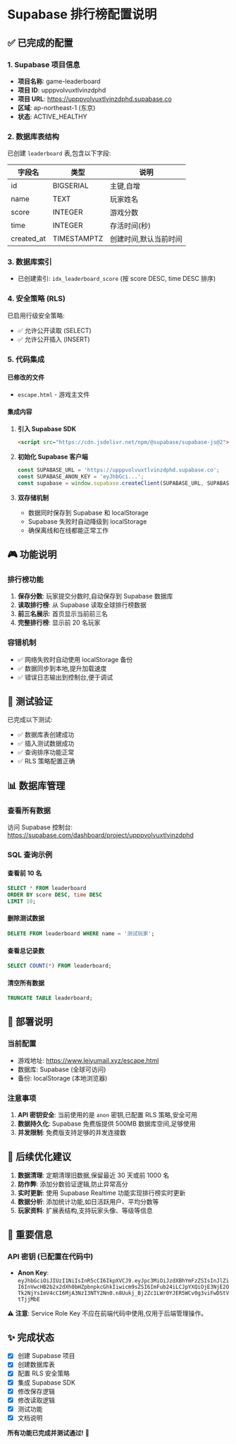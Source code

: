 # Supabase 排行榜配置说明

## ✅ 已完成的配置

### 1. Supabase 项目信息
- **项目名称**: game-leaderboard
- **项目 ID**: upppvolvuxtlvinzdphd
- **项目 URL**: https://upppvolvuxtlvinzdphd.supabase.co
- **区域**: ap-northeast-1 (东京)
- **状态**: ACTIVE_HEALTHY

### 2. 数据库表结构

已创建 `leaderboard` 表,包含以下字段:

| 字段名 | 类型 | 说明 |
|--------|------|------|
| id | BIGSERIAL | 主键,自增 |
| name | TEXT | 玩家姓名 |
| score | INTEGER | 游戏分数 |
| time | INTEGER | 存活时间(秒) |
| created_at | TIMESTAMPTZ | 创建时间,默认当前时间 |

### 3. 数据库索引
- 已创建索引: `idx_leaderboard_score` (按 score DESC, time DESC 排序)

### 4. 安全策略 (RLS)
已启用行级安全策略:
- ✅ 允许公开读取 (SELECT)
- ✅ 允许公开插入 (INSERT)

### 5. 代码集成

#### 已修改的文件
- `escape.html` - 游戏主文件

#### 集成内容
1. **引入 Supabase SDK**
   ```html
   <script src="https://cdn.jsdelivr.net/npm/@supabase/supabase-js@2"></script>
   ```

2. **初始化 Supabase 客户端**
   ```javascript
   const SUPABASE_URL = 'https://upppvolvuxtlvinzdphd.supabase.co';
   const SUPABASE_ANON_KEY = 'eyJhbGci...';
   const supabase = window.supabase.createClient(SUPABASE_URL, SUPABASE_ANON_KEY);
   ```

3. **双存储机制**
   - 数据同时保存到 Supabase 和 localStorage
   - Supabase 失败时自动降级到 localStorage
   - 确保离线和在线都能正常工作

## 🎮 功能说明

### 排行榜功能
1. **保存分数**: 玩家提交分数时,自动保存到 Supabase 数据库
2. **读取排行榜**: 从 Supabase 读取全球排行榜数据
3. **前三名展示**: 首页显示当前前三名
4. **完整排行榜**: 显示前 20 名玩家

### 容错机制
- ✅ 网络失败时自动使用 localStorage 备份
- ✅ 数据同步到本地,提升加载速度
- ✅ 错误日志输出到控制台,便于调试

## 🔧 测试验证

已完成以下测试:
- ✅ 数据库表创建成功
- ✅ 插入测试数据成功
- ✅ 查询排序功能正常
- ✅ RLS 策略配置正确

## 📊 数据库管理

### 查看所有数据
访问 Supabase 控制台:
https://supabase.com/dashboard/project/upppvolvuxtlvinzdphd

### SQL 查询示例

#### 查看前 10 名
```sql
SELECT * FROM leaderboard 
ORDER BY score DESC, time DESC 
LIMIT 10;
```

#### 删除测试数据
```sql
DELETE FROM leaderboard WHERE name = '测试玩家';
```

#### 查看总记录数
```sql
SELECT COUNT(*) FROM leaderboard;
```

#### 清空所有数据
```sql
TRUNCATE TABLE leaderboard;
```

## 🚀 部署说明

### 当前配置
- 游戏地址: https://www.leiyumail.xyz/escape.html
- 数据库: Supabase (全球可访问)
- 备份: localStorage (本地浏览器)

### 注意事项
1. **API 密钥安全**: 当前使用的是 `anon` 密钥,已配置 RLS 策略,安全可用
2. **数据持久化**: Supabase 免费版提供 500MB 数据库空间,足够使用
3. **并发限制**: 免费版支持足够的并发连接数

## 📝 后续优化建议

1. **数据清理**: 定期清理旧数据,保留最近 30 天或前 1000 名
2. **防作弊**: 添加分数验证逻辑,防止异常高分
3. **实时更新**: 使用 Supabase Realtime 功能实现排行榜实时更新
4. **数据分析**: 添加统计功能,如日活跃用户、平均分数等
5. **玩家资料**: 扩展表结构,支持玩家头像、等级等信息

## 🔑 重要信息

### API 密钥 (已配置在代码中)
- **Anon Key**: `eyJhbGciOiJIUzI1NiIsInR5cCI6IkpXVCJ9.eyJpc3MiOiJzdXBhYmFzZSIsInJlZiI6InVwcHB2b2x2dXh0bHZpbnpkcGhkIiwicm9sZSI6ImFub24iLCJpYXQiOjE3NjE2OTk2NjYsImV4cCI6MjA3NzI3NTY2Nn0.n8Uukj_Bj2Zc1LWr0YJER5WCv0g3viFwDStVtTjjMbE`

⚠️ **注意**: Service Role Key 不应在前端代码中使用,仅用于后端管理操作。

## ✨ 完成状态

- [x] 创建 Supabase 项目
- [x] 创建数据库表
- [x] 配置 RLS 安全策略
- [x] 集成 Supabase SDK
- [x] 修改保存逻辑
- [x] 修改读取逻辑
- [x] 测试功能
- [x] 文档说明

**所有功能已完成并测试通过!** 🎉

